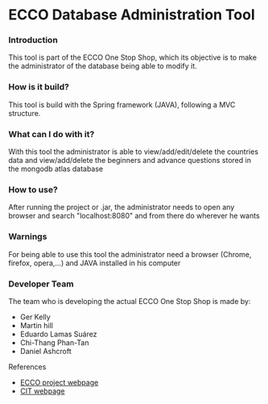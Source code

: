 <h1>ECCO Database Administration Tool</h1>
<h3>Introduction</h3>
<p>
This tool is part of the ECCO One Stop Shop, which its objective is to make the administrator of the database being able 
to modify it.
</p>

<h3>How is it build?</h3>
<p>
This tool is build with the Spring framework (JAVA), following a MVC structure.
</p>

<h3>What can I do with it?</h3>
<p>
With this tool the administrator is able to view/add/edit/delete the countries data and view/add/delete the beginners and
advance questions stored in the mongodb atlas database
</p>

<h3>How to use?</h3>
<p>
After running the project or .jar, the administrator needs to open any browser and search "localhost:8080" and from 
there do wherever he wants
</p>

<h3>Warnings</h3>
<p>
For being able to use this tool the administrator need a browser (Chrome, firefox, opera,...) and JAVA installed in his 
computer
<p>

<h3>Developer Team</h3>
The team who is developing the actual ECCO One Stop Shop is made by:
<ul>
  <li>Ger Kelly</li>
  <li>Martin hill</li>
  <li>Eduardo Lamas Suárez</li>
  <li>Chi-Thang Phan-Tan</li>
  <li>Daniel Ashcroft</i>
</ul

<h3>References</h3>
<nav>
  <ul>
   <li><a target="_blank" href="http://www.nweurope.eu/projects/project-search/ecco-creating-new-local-energy-community-co-operatives/">ECCO project webpage</a>  </li>
    <li><a target="_blank" href="https://www.cit.ie/">CIT webpage</a></li>
  </ul>
</nav>
